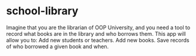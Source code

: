 # school-library
Imagine that you are the librarian of OOP University, and you need a tool to record what books are in the library and who borrows them. This app will allow you to:  Add new students or teachers. Add new books. Save records of who borrowed a given book and when.
